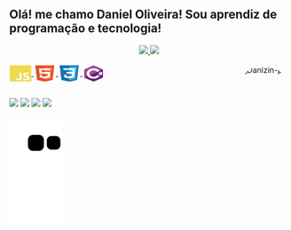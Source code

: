## Olá! me chamo Daniel Oliveira! Sou aprendiz de programação e tecnologia!
<div align="center">
  <a href="https://github.com/dev-danizin">
  <img height="180em" src="https://github-readme-stats.vercel.app/api?username=dev-danizin&show_icons=true&theme=blue-green&include_all_commits=true&count_private=true"/>
  <img height="180em" src="https://github-readme-stats.vercel.app/api/top-langs/?username=dev-danizin&layout=compact&langs_count=7&theme=blue-green"/>
</div>
<div style="display: inline_block"><br>
  <img align="center" alt="Danizin-Js" height="30" width="40" src="https://raw.githubusercontent.com/devicons/devicon/master/icons/javascript/javascript-plain.svg">
  <img align="center" alt="Danizin-HTML" height="30" width="40" src="https://raw.githubusercontent.com/devicons/devicon/master/icons/html5/html5-original.svg">
  <img align="center" alt="Danizin-CSS" height="30" width="40" src="https://raw.githubusercontent.com/devicons/devicon/master/icons/css3/css3-original.svg">
  <img align="center" alt="Danizin-Csharp" height="30" width="40" src="https://raw.githubusercontent.com/devicons/devicon/master/icons/csharp/csharp-original.svg">
  <img align="right" alt="Danizin-pic" height="150" style="border-radius:50px;" src="https://media.discordapp.net/attachments/835616020990525440/895739271862947851/94097_vsTUmsKx.png">
</div>
  
  ##
 
<div> 
  <a href="https://t.me/danieloco" target="_blank"><img src="https://img.shields.io/badge/Telegram-2CA5E0?style=for-the-badge&logo=telegram&logoColor=white" target="_blank"></a>
 <a href="https://discordapp.com/users/777412101655625733/" target="_blank"><img src="https://img.shields.io/badge/Discord-7289DA?style=for-the-badge&logo=discord&logoColor=white" target="_blank"></a> 
  <a href = "https://www.gigabyte.com/br/Graphics-Card/GV-N206SWF2OC-8GD-rev-10-11#kf"><img src="https://img.shields.io/badge/NVIDIA-RTX2060s-76B900?style=for-the-badge&logo=nvidia&logoColor=white" target="_blank"></a>
  <a href="https://ark.intel.com/content/www/br/pt/ark/products/190883/intel-core-i59400f-processor-9m-cache-up-to-4-10-ghz.html" target="_blank"><img src="https://img.shields.io/badge/Intel-Core_i5_9th-0071C5?style=for-the-badge&logo=intel&logoColor=white" target="_blank"></a> 
 
  ![Snake animation](https://github.com/rafaballerini/rafaballerini/blob/output/github-contribution-grid-snake.svg)
 
</div>
